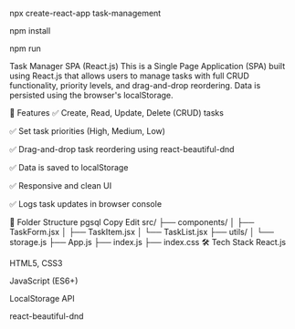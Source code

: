 npx create-react-app task-management

npm install

npm run

Task Manager SPA (React.js)
This is a Single Page Application (SPA) built using React.js that allows users to manage tasks with full CRUD functionality, priority levels, and drag-and-drop reordering. Data is persisted using the browser's localStorage.

🚀 Features
✅ Create, Read, Update, Delete (CRUD) tasks

✅ Set task priorities (High, Medium, Low)

✅ Drag-and-drop task reordering using react-beautiful-dnd

✅ Data is saved to localStorage

✅ Responsive and clean UI

✅ Logs task updates in browser console

📁 Folder Structure
pgsql
Copy
Edit
src/
├── components/
│   ├── TaskForm.jsx
│   ├── TaskItem.jsx
│   └── TaskList.jsx
├── utils/
│   └── storage.js
├── App.js
├── index.js
├── index.css
🛠️ Tech Stack
React.js

HTML5, CSS3

JavaScript (ES6+)

LocalStorage API

react-beautiful-dnd

